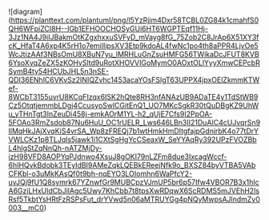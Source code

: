 ![diagram] (https://planttext.com/plantuml/png/l5YzRjim4Dxr58TCBL0ZG84k1cmahfS0QH6WFpiZCI8H--IGb1EFHOOCHOSyGUi6HT6WGPTEqf11Hj-3Jz1NA4J9iIJBakmOtKZgxhxxuSVFyD_mVayg8fG_75Zob2C8JrAp6X51XY3fcK_HfaT4A6xp4K5rH1o7emilIipsXV3Etp9kdoAL4fwNc1po4th8aPPR4LjvOe5WcJtizAAf3NBsOmU8XBuN7yu_lMRHLuGnZsuHMFG56TWikaDcJFUT8KVB6YsoXvqZeZX5zKOHvSltd9uRotXHOVVIGoMymO0AOxtOLlYyyXmwCEPcbRSymB4ty54HCUbJHL5n3nSE-QDI36ENhlC6VKvSz2INIQZvhc1453acaYOsFSlgT63UPPX4jpxOElZkmmKTWef-8WCbT3155uvrU8KCqFIzqx6ISK2hQte8RH3nfANAzUB9ADaTE4y1TdStWB9Cz5OtqtjemmbLDgj4CcusyoSwlCGitEnQ1_UO7MKcSgkR30tQuDBgKZ9UhWu_yTHnTgt3InZeuDi458j-emkAOrM1YL-h2_qUjE7Cfs9I2PpOA-5FOAo3RmZsdob87Nu6HuU_OC1rUELR_Lws646LBn3II21DuAIC4cUJvqrSn9IlMqHkJAjXvqKiS4vrSA_Wp8zFREQj7b1wtHmkHmDItgfajpGdnirbK4o77tDrYVWLCKz1p8TLJqls5jawk1i1CXtSgHgYcCSeaxW_SeYYAqRy392UPzFVOZBbL4hIgStZqNnQh-nATZMjDy-izH98VFD8AOPYqPJdnwo4XsuJ8gOKI79nLZFm8due3IxcagWccf-6hIHQvkBdobk3TEyIdBI9AMeZqkLQEBkEReejNfk9o_BXSZ84byVTBA5VAbCFKbl-o3uMkKAsQf0t9bh-nqEYO3LOIomhn6WaPfcY2-uvJQj9fU1Q8symrk67YZnwfGr9MUBCpzVJmUP5br6p57Ifw4VBOR7B3x1hIcA6GzjLHxUIdCbJilAgc5Uwy7KhCbb7t8tpsXwRDqwX6ScRDMS5mJVEhH2lsRsf5TkbtYsHRtFzRSPsFut_drYVwd5n06aMTRUYGg4pNQyMwpsAJlndmZy0003__mC0)
